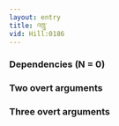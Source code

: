 ```yaml
---
layout: entry
title: འཁྲུ་
vid: Hill:0186
---
```

### Dependencies (N = 0)


### Two overt arguments


### Three overt arguments
